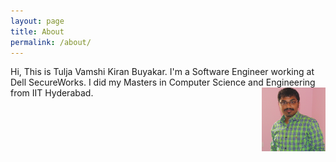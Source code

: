 ```yaml
---
layout: page
title: About
permalink: /about/
---
```


 <p>
    Hi, This is Tulja Vamshi Kiran Buyakar. I'm a Software Engineer working at Dell SecureWorks. I did my Masters in Computer Science and Engineering from IIT Hyderabad. 
    <img align="right" src="/assets/btvk.png" height="102" width="102">

  </p>


